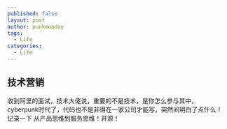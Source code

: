 ```yaml
---
published: false
layout: post
author: punkmonday
tags:
  - Life
categories:
  - Life
---
```

## 技术营销

收到阿里的面试，技术大佬说，重要的不是技术，是你怎么参与其中，cyberpunk时代了，代码也不是非得在一家公司才能写，突然间明白了点什么！记录一下 从产品思维到服务思维！开源！
